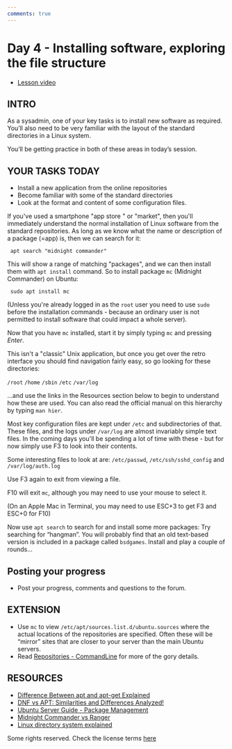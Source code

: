 ```yaml
---
comments: true
---
```

# Day 4 - Installing software, exploring the file structure

* [Lesson video](https://youtu.be/d8JzxgGNAx4)

## INTRO

As a sysadmin, one of your key tasks is to install new software as required. You’ll also need to be very familiar with the layout of the standard directories in a Linux system.

You’ll be getting practice in both of these areas in today’s session.

## YOUR TASKS TODAY

* Install a new application from the online repositories
* Become familiar with some of the standard directories
* Look at the format and content of some configuration files.

If you've used a smartphone "app store " or "market", then you'll immediately understand the normal installation of Linux software from the standard repositories. As long as we know what the name or description of a package (=app) is, then we  can search for it:

     apt search "midnight commander"

This will show a range of matching "packages", and we can then install them with `apt install` command. So to install package `mc` (Midnight Commander) on Ubuntu:


     sudo apt install mc


(Unless you're already logged in as the `root` user you need to use `sudo` before the installation commands - because an ordinary user is not permitted to install software that could impact a whole server).

Now that you have `mc` installed, start it by simply typing `mc` and pressing *Enter*.

This isn't a "classic" Unix application, but once you get over the retro interface you should find navigation fairly easy, so go looking for these directories:

`/root`
`/home`
`/sbin`
`/etc`
`/var/log`

...and use the links in the Resources section below to begin to understand how these are used. You can also read the official manual on this hierarchy by typing `man hier`.

Most key configuration files are kept under `/etc` and subdirectories of that. These files, and the logs under `/var/log` are almost invariably simple text files. In the coming days you'll be spending a lot of time with these - but for now simply use F3 to look into their contents.

Some interesting files to look at are: `/etc/passwd`, `/etc/ssh/sshd_config` and `/var/log/auth.log`

Use F3 again to exit from viewing a file.

F10 will exit `mc`, although you may need to use your mouse to select it.

(On an Apple Mac in Terminal, you may need to use ESC+3 to get F3 and ESC+0 for F10)

Now use `apt search` to search for and install some more packages: Try searching for “hangman”. You will probably find that an old text-based version is included in a package called `bsdgames`. Install and play a couple of rounds...

## Posting your progress

* Post your progress, comments and questions to the forum.

## EXTENSION

* Use `mc` to view `/etc/apt/sources.list.d/ubuntu.sources` where the actual locations of the repositories are specified. Often these will be “mirror” sites that are closer to your server than the main Ubuntu servers.
* Read [Repositories - CommandLine](https://help.ubuntu.com/community/Repositories/CommandLine) for more of the gory details.

## RESOURCES

* [Difference Between apt and apt-get Explained](https://itsfoss.com/apt-vs-apt-get-difference/)
* [DNF vs APT: Similarities and Differences Analyzed!](https://embeddedinventor.com/dnf-vs-apt-similarities-and-diffs-analyzed)
* [Ubuntu Server Guide - Package Management](https://ubuntu.com/server/docs/package-management)
* [Midnight Commander vs Ranger](https://www.slant.co/versus/6822/7576/~midnight-commander_vs_ranger)
* [Linux directory system explained](https://www.howtogeek.com/117435/htg-explains-the-linux-directory-structure-explained/)

Some rights reserved. Check the license terms
[here](https://github.com/livialima/linuxupskillchallenge/blob/master/LICENSE)
